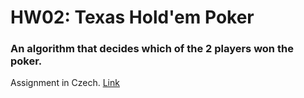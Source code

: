 # HW02: Texas Hold'em Poker
### An algorithm that decides which of the 2 players won the poker.

Assignment in Czech. [Link](https://web.archive.org/web/20201008221653/https://www.fi.muni.cz/pb071/hw/homework-02/)

